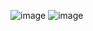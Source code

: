 ![image](https://user-images.githubusercontent.com/57319180/204599535-46b31ddd-ad1a-402f-abd8-098d119827a9.png)
![image](https://user-images.githubusercontent.com/57319180/204599594-12aeb46f-4d3d-4a20-a83e-02660a14ee6f.png)
